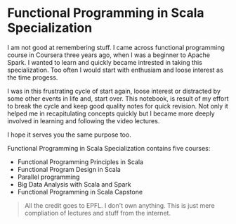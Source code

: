  Functional Programming in Scala Specialization
============================

I am not good at remembering stuff. I came across functional programming course in Coursera three years ago, when I was a beginner to Apache Spark. I wanted to learn and quickly became intrested in taking this specialization. Too often I would start with enthusiam and loose interest as the time progess. 

I was in this frustrating cycle of start again, loose interest or distracted by some other events in life and, start over. This notebook, is result of my effort to break the cycle and keep good quality notes for quick revision. Not only it helped me in recapitulating concepts quickly but I became more deeply involved in learning and following the video lectures.

I hope it serves you the same purpose too.

Functional Programming in Scala Specialization contains five courses:

- Functional Programming Principles in Scala
- Functional Program Design in Scala
- Parallel programming
- Big Data Analysis with Scala and Spark
- Functional Programming in Scala Capstone


> All the credit goes to EPFL. I don't own anything. This is just mere compliation of lectures and stuff from the internet.